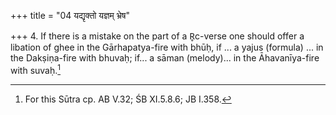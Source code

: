 +++
title = "04 यद्यृक्तो यज्ञम् भ्रेष"

+++
4. If there is a mistake on the part of a R̥c-verse one should offer a libation of ghee in the Gārhapatya-fire with bhūḥ, if ... a yajus (formula) ... in the Dakṣiṇa-fire with bhuvaḥ; if... a sāman (melody)... in the Āhavanīya-fire with suvaḥ.[^1]  


[^1]: For this Sūtra cp. AB V.32; ŚB XI.5.8.6; JB I.358.  
